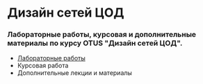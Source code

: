 # Дизайн сетей ЦОД

### Лабораторные работы, курсовая и дополнительные материалы по курсу OTUS "Дизайн сетей ЦОД".

- [Лабораторные работы](https://github.com/gadzhikuliev/otus_design_of_data_center_networks/tree/main/labs)
- Курсовая работа
- Дополнительные лекции и материалы
